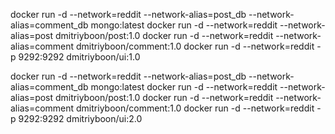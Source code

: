 docker run -d --network=reddit --network-alias=post_db --network-alias=comment_db mongo:latest
docker run -d --network=reddit --network-alias=post dmitriyboon/post:1.0
docker run -d --network=reddit --network-alias=comment dmitriyboon/comment:1.0
docker run -d --network=reddit -p 9292:9292 dmitriyboon/ui:1.0

docker run -d --network=reddit --network-alias=post_db --network-alias=comment_db mongo:latest
docker run -d --network=reddit --network-alias=post dmitriyboon/post:1.0
docker run -d --network=reddit --network-alias=comment dmitriyboon/comment:1.0
docker run -d --network=reddit -p 9292:9292 dmitriyboon/ui:2.0